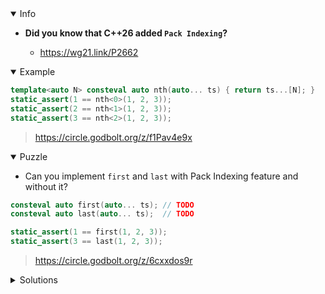 <details open><summary>Info</summary><p>

* **Did you know that C++26 added `Pack Indexing`?**

  * https://wg21.link/P2662

</p></details><details open><summary>Example</summary><p>

```cpp
template<auto N> consteval auto nth(auto... ts) { return ts...[N]; }
static_assert(1 == nth<0>(1, 2, 3));
static_assert(2 == nth<1>(1, 2, 3));
static_assert(3 == nth<2>(1, 2, 3));
```

> https://circle.godbolt.org/z/f1Pav4e9x


</p></details><details open><summary>Puzzle</summary><p>

* Can you implement `first` and `last` with Pack Indexing feature and without it?

```cpp
consteval auto first(auto... ts); // TODO
consteval auto last(auto... ts);  // TODO

static_assert(1 == first(1, 2, 3));
static_assert(3 == last(1, 2, 3));
```

> https://circle.godbolt.org/z/6cxxdos9r

</p></details>

</p></details><details><summary>Solutions</summary><p>

```cpp
template <size_t Index, class T0, class... Types>
constexpr decltype(auto) nth(T0&& p0, Types&&... pack) noexcept
{
   if constexpr (0 == Index)
       return std::forward<T0>(p0);
   else
       return nth_value<Index-1>(std::forward<Types>(pack)...);
}
 
consteval auto first(auto... ts) {
    return nth<0>(ts...);
}

consteval auto last(auto... ts) {
    return nth<sizeof...(ts) - 1>(ts...);
}
static_assert(1 == first(1, 2, 3));
static_assert(3 == last(1, 2, 3));

```

> https://godbolt.org/z/bc71YxGY1

```cpp
// pack indexing
consteval auto first(auto... ts) { return ts...[0]; }
consteval auto last(auto... ts)  { return ts...[sizeof...(ts)-1]; }

// Without pack indexing
consteval auto first(auto... ts) { return [](auto first, auto...) { return first; }(ts...); }
consteval auto last(auto... ts)  { return (ts, ...); }
```

> https://circle.godbolt.org/z/d7K35shjh 

</p></details>
